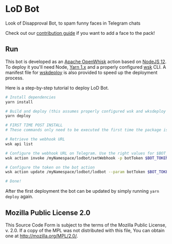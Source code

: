 # LoD Bot
Look of Disapproval Bot, to spam funny faces in Telegram chats

Check out our [contribution guide](CONTRIBUTING.md) if you want to add a face to the pack!

## Run

This bot is developed as an [Apache OpenWhisk] action based on [NodeJS 12]. To deploy it you'll need
Node, [Yarn 1.x] and a properly configured [wsk] CLI. A manifest file for [wskdeploy] is also provided
to speed up the deployment process.

Here is a step-by-step tutorial to deploy LoD Bot.


```bash
# Install dependencies
yarn install

# Build and deploy (this assumes properly configured wsk and wksdeploy commands are in the PATH)
yarn deploy

# FIRST TIME POST INSTALL
# These commands only need to be executed the first time the package is deployed.

# Retrieve the webhook URL
wsk api list

# Configure the webhook URL on Telegram. Use the right values for $BOT_TOKEN and $WEBHOOK_URL
wsk action invoke /myNamespace/lodbot/setWebhook -p botToken $BOT_TOKEN -p webhookUrl $WEBHOOK_URL

# Configure the token on the bot action
wsk action update /myNamespace/lodbot/lodbot --param botToken $BOT_TOKEN

# Done!
```

After the first deployment the bot can be updated by simply running `yarn deploy` again.

## Mozilla Public License 2.0
This Source Code Form is subject to the terms of the Mozilla Public
License, v. 2.0. If a copy of the MPL was not distributed with this
file, You can obtain one at http://mozilla.org/MPL/2.0/. 

[Apache Openwhisk]: https://openwhisk.apache.org/
[NodeJS 12]: https://nodejs.org/en/
[Yarn 1.x]: https://classic.yarnpkg.com/lang/en/
[wsk]: https://github.com/apache/openwhisk/blob/master/docs/cli.md
[wskdeploy]: https://github.com/apache/openwhisk-wskdeploy